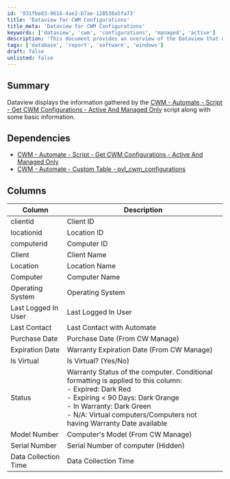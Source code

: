 ```yaml
---
id: '931fbe83-9616-4ae2-b7ae-128538a5fa73'
title: 'Dataview for CWM Configurations'
title_meta: 'Dataview for CWM Configurations'
keywords: ['dataview', 'cwm', 'configurations', 'managed', 'active']
description: 'This document provides an overview of the Dataview that displays information gathered by the CWM - Automate script for active and managed configurations. It includes details about dependencies, columns, and their descriptions to help users understand the data presented.'
tags: ['database', 'report', 'software', 'windows']
draft: false
unlisted: false
---
```


## Summary

Dataview displays the information gathered by the [CWM - Automate - Script - Get CWM Configurations - Active And Managed Only](<../scripts/Get CWM Configurations - Active And Managed Only.md>) script along with some basic information.

## Dependencies

- [CWM - Automate - Script - Get CWM Configurations - Active And Managed Only](<../scripts/Get CWM Configurations - Active And Managed Only.md>)
- [CWM - Automate - Custom Table - pvl_cwm_configurations](<../tables/pvl_cwm_configurations.md>)

## Columns

| Column                    | Description                                                                                                   |
|--------------------------|---------------------------------------------------------------------------------------------------------------|
| clientid                 | Client ID                                                                                                    |
| locationid               | Location ID                                                                                                  |
| computerid               | Computer ID                                                                                                  |
| Client                   | Client Name                                                                                                  |
| Location                 | Location Name                                                                                                |
| Computer                 | Computer Name                                                                                                |
| Operating System         | Operating System                                                                                             |
| Last Logged In User      | Last Logged In User                                                                                          |
| Last Contact             | Last Contact with Automate                                                                                   |
| Purchase Date            | Purchase Date (From CW Manage)                                                                               |
| Expiration Date          | Warranty Expiration Date (From CW Manage)                                                                    |
| Is Virtual               | Is Virtual? (Yes/No)                                                                                        |
| Status                   | Warranty Status of the computer. Conditional formatting is applied to this column: <br> - Expired: Dark Red <br> - Expiring < 90 Days: Dark Orange <br> - In Warranty: Dark Green <br> - N/A: Virtual computers/Computers not having Warranty Date available |
| Model Number             | Computer's Model (From CW Manage)                                                                           |
| Serial Number            | Serial Number of computer (Hidden)                                                                          |
| Data Collection Time     | Data Collection Time                                                                                         |

